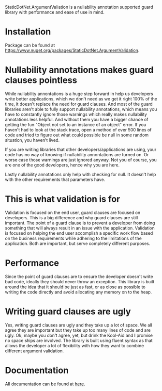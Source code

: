 StaticDotNet.ArgumentValiation is a nullability annotation supported guard library with performance and ease of use in mind.

# Installation

Package can be found at https://www.nuget.org/packages/StaticDotNet.ArgumentValidation.

# Nullability annotations makes guard clauses pointless

While nullability annontations is a huge step forward in help us developers write better applications, which we don't need as we get it right 100% of the time, it doesn't replace the need for guard clauses. And most of the guard libraries aren't able to fully support nullability annotations, which means you have to constantly ignore those warnings which really makes nullability annotations less helpful. And without them you have a bigger chance of getting the fun "Object not set to an instance of an object" error. If you haven't had to look at the stack trace, open a method of over 500 lines of code and tried to figure out what could possible be null in some random situation, you haven't lived.

If you are writing libraries that other developers/applications are using, your code has no way of knowing if nullability annontations are turned on.  Or worse case those warnings are just ignored anyway. Not you of course, you are one of the good developers, hence why you are here.

Lastly nullability annotations only help with checking for null. It doesn't help with the other requirements that parameters have.

# This is what validation is for

Validation is focused on the end user, guard clauses are focused on developers. This is a big difference and why guard clauses are still important. The point of a guard clause is to prevent a developer from doing something that will always result in an issue with the application. Validation is focused on helping the end user accomplish a specific work flow based on the business requirements while adhering to the limitations of the application. Both are important, but serve completely different purposes.

# Performance

Since the point of guard clauses are to ensure the developer doesn't write bad code, ideally they should never throw an exception.  This library is built around the idea that it should be just as fast, or as close as possible to writing the code directly and avoid allocating any memory on to the heap.

# Writing guard clauses are ugly

Yes, writing guard clauses are ugly and they take up a lot of space.  We all agree they are important but they take up too many lines of code and are ugly.  Ok, maybe you don't agree, yet, but drink the Kool-Aid and I promise no space ships are involved. The library is built using fluent syntax as that allows the developer a lot of flexibility with how they want to combine different argument validation.

# Documentation

All documentation can be found at [here](./docs/README.md).
